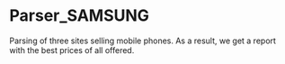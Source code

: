 # Parser_SAMSUNG
Parsing of three sites selling mobile phones. As a result, we get a report with the best prices of all offered.
